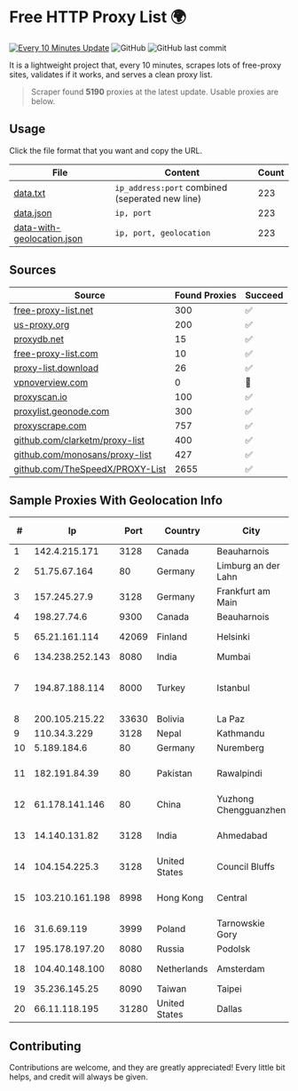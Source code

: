 
# Free HTTP Proxy List 🌍

[![Every 10 Minutes Update](https://github.com/mertguvencli/http-proxy-list/actions/workflows/main.yml/badge.svg?branch=main)](https://github.com/mertguvencli/http-proxy-list/actions/workflows/main.yml)
![GitHub](https://img.shields.io/github/license/mertguvencli/http-proxy-list)
![GitHub last commit](https://img.shields.io/github/last-commit/mertguvencli/http-proxy-list)

It is a lightweight project that, every 10 minutes, scrapes lots of free-proxy sites, validates if it works, and serves a clean proxy list.


> Scraper found **5190** proxies at the latest update. Usable proxies are below.

## Usage

Click the file format that you want and copy the URL.


|File|Content|Count|
|----|-------|-----|
|[data.txt](https://raw.githubusercontent.com/mertguvencli/http-proxy-list/main/proxy-list/data.txt)|`ip_address:port` combined (seperated new line)|223|
|[data.json](https://raw.githubusercontent.com/mertguvencli/http-proxy-list/main/proxy-list/data.json)|`ip, port`|223|
|[data-with-geolocation.json](https://raw.githubusercontent.com/mertguvencli/http-proxy-list/main/proxy-list/data-with-geolocation.json)|`ip, port, geolocation`|223|

## Sources

|Source|Found Proxies|Succeed|
|------|-------------|-------|
|[free-proxy-list.net](https://free-proxy-list.net)|300|✅|
|[us-proxy.org](https://www.us-proxy.org)|200|✅|
|[proxydb.net](http://proxydb.net)|15|✅|
|[free-proxy-list.com](https://free-proxy-list.com/?page=&port=&type%5B%5D=http&type%5B%5D=https&up_time=0&search=Search)|10|✅|
|[proxy-list.download](https://www.proxy-list.download/HTTP)|26|✅|
|[vpnoverview.com](https://vpnoverview.com/privacy/anonymous-browsing/free-proxy-servers)|0|🚫|
|[proxyscan.io](https://www.proxyscan.io)|100|✅|
|[proxylist.geonode.com](https://proxylist.geonode.com/api/proxy-list?limit=300&page=1&sort_by=lastChecked&sort_type=desc&protocols=http,https)|300|✅|
|[proxyscrape.com](https://api.proxyscrape.com/v2/?request=displayproxies&protocol=http&timeout=10000&country=all&ssl=all&anonymity=all)|757|✅|
|[github.com/clarketm/proxy-list](https://raw.githubusercontent.com/clarketm/proxy-list/master/proxy-list-raw.txt)|400|✅|
|[github.com/monosans/proxy-list](https://raw.githubusercontent.com/monosans/proxy-list/main/proxies/http.txt)|427|✅|
|[github.com/TheSpeedX/PROXY-List](https://raw.githubusercontent.com/TheSpeedX/PROXY-List/master/http.txt)|2655|✅|


## Sample Proxies With Geolocation Info

|#|Ip|Port|Country|City|Internet Service Provider|
|-|--|----|-------|----|-------------------------|
|1|142.4.215.171|3128|Canada|Beauharnois|OVH SAS|
|2|51.75.67.164|80|Germany|Limburg an der Lahn|OVH SAS|
|3|157.245.27.9|3128|Germany|Frankfurt am Main|DigitalOcean, LLC|
|4|198.27.74.6|9300|Canada|Beauharnois|OVH SAS|
|5|65.21.161.114|42069|Finland|Helsinki|Hetzner Online GmbH|
|6|134.238.252.143|8080|India|Mumbai|Google LLC|
|7|194.87.188.114|8000|Turkey|Istanbul|Kadir Huseyin Tezcan Nosspeed Internet Teknolojileri|
|8|200.105.215.22|33630|Bolivia|La Paz|AXS Bolivia S. A.|
|9|110.34.3.229|3128|Nepal|Kathmandu|SUBISU C7|
|10|5.189.184.6|80|Germany|Nuremberg|Contabo GmbH|
|11|182.191.84.39|80|Pakistan|Rawalpindi|Pakistan Telecommuication company limited|
|12|61.178.141.146|80|China|Yuzhong Chengguanzhen|Chinanet|
|13|14.140.131.82|3128|India|Ahmedabad|Tata Communications Limited|
|14|104.154.225.3|3128|United States|Council Bluffs|Google LLC|
|15|103.210.161.198|8998|Hong Kong|Central|China Unicom Guangdong IP network|
|16|31.6.69.119|3999|Poland|Tarnowskie Gory|Livenet sp. z o.o.|
|17|195.178.197.20|8080|Russia|Podolsk|IIP|
|18|104.40.148.100|8080|Netherlands|Amsterdam|Microsoft Corporation|
|19|35.236.145.25|8090|Taiwan|Taipei|Google LLC|
|20|66.11.118.195|31280|United States|Dallas|Dot-Tech LLC|



## Contributing

Contributions are welcome, and they are greatly appreciated! Every
little bit helps, and credit will always be given.


